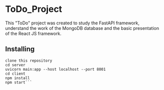 # ToDo_Project
This "ToDo" project was created to study the FastAPI framework, understand the work of the MongoDB database and the basic presentation of the React JS framework.

## Installing
```
clone this repository 
cd server
uvicorn main:app --host localhost --port 8001
cd client
npm install
npm start```
